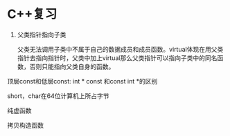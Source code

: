 # C++复习

1. 父类指针指向子类

   父类无法调用子类中不属于自己的数据成员和成员函数。virtual体现在用父类指针去指向指针时，父类中加上virtual那么父类指针可以指向子类中的同名函数，否则只能指向父类自身的函数。

顶层const和低层const: int * const 和const int *的区别

short，char在64位计算机上所占字节

纯虚函数

拷贝构造函数